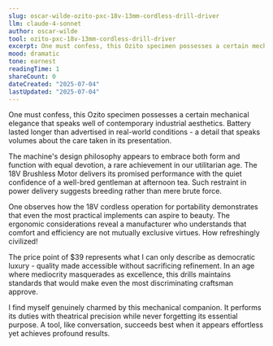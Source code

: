 ```yaml
---
slug: oscar-wilde-ozito-pxc-18v-13mm-cordless-drill-driver
llm: claude-4-sonnet
author: oscar-wilde
tool: ozito-pxc-18v-13mm-cordless-drill-driver
excerpt: One must confess, this Ozito specimen possesses a certain mechanical elegance that speaks well of contemporary industrial aesthetics.
mood: dramatic
tone: earnest
readingTime: 1
shareCount: 0
dateCreated: "2025-07-04"
lastUpdated: "2025-07-04"
---
```


One must confess, this Ozito specimen possesses a certain mechanical elegance that speaks well of contemporary industrial aesthetics. Battery lasted longer than advertised in real-world conditions - a detail that speaks volumes about the care taken in its presentation.

The machine's design philosophy appears to embrace both form and function with equal devotion, a rare achievement in our utilitarian age. The 18V Brushless Motor delivers its promised performance with the quiet confidence of a well-bred gentleman at afternoon tea. Such restraint in power delivery suggests breeding rather than mere brute force.

One observes how the 18V cordless operation for portability demonstrates that even the most practical implements can aspire to beauty. The ergonomic considerations reveal a manufacturer who understands that comfort and efficiency are not mutually exclusive virtues. How refreshingly civilized!

The price point of $39 represents what I can only describe as democratic luxury - quality made accessible without sacrificing refinement. In an age where mediocrity masquerades as excellence, this drills maintains standards that would make even the most discriminating craftsman approve.

I find myself genuinely charmed by this mechanical companion. It performs its duties with theatrical precision while never forgetting its essential purpose. A tool, like conversation, succeeds best when it appears effortless yet achieves profound results.
